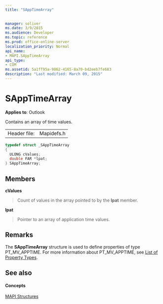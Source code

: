 ```yaml
---
title: "SAppTimeArray"
 
 
manager: soliver
ms.date: 3/9/2015
ms.audience: Developer
ms.topic: reference
ms.prod: office-online-server
localization_priority: Normal
api_name:
- MAPI.SAppTimeArray
api_type:
- COM
ms.assetid: 5a1ff95a-9862-4165-8a70-bd2eeb7fe683
description: "Last modified: March 09, 2015"
---
```


# SAppTimeArray

  
  
**Applies to**: Outlook 
  
Contains an array of time values.
  
|||
|:-----|:-----|
|Header file:  <br/> |Mapidefs.h  <br/> |
   
```cpp
typedef struct _SAppTimeArray
{
  ULONG cValues;
  double FAR *lpat;
} SAppTimeArray;

```

## Members

 **cValues**
  
> Count of values in the array pointed to by the **lpat** member. 
    
 **lpat**
  
> Pointer to an array of application time values. 
    
## Remarks

The **SAppTimeArray** structure is used to define properties of type PT_MV_APPTIME. For more information about PT_MV_APPTIME, see [List of Property Types](property-types.md).
  
## See also

#### Concepts

[MAPI Structures](mapi-structures.md)

